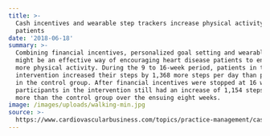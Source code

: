 ```yaml
---
title: >-
  Cash incentives and wearable step trackers increase physical activity in CVD
  patients
date: '2018-06-18'
summary: >-
  Combining financial incentives, personalized goal setting and wearable devices
  might be an effective way of encouraging heart disease patients to engage in
  more physical activity. During the 9 to 16-week period, patients in the
  intervention increased their steps by 1,368 more steps per day than patients
  in the control group. After financial incentives were stopped at 16 weeks,
  participants in the intervention still had an increase of 1,154 steps per day
  more than the control group over the ensuing eight weeks.
image: /images/uploads/walking-min.jpg
source: >-
  https://www.cardiovascularbusiness.com/topics/practice-management/cash-incentives-and-wearable-step-trackers-increase-physical-activity
---
```



